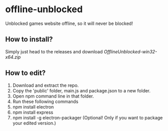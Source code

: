 # offline-unblocked
Unblocked games website offline, so it will never be blocked!

## How to install?
Simply just head to the releases and download *OfflineUnblocked-win32-x64.zip*

## How to edit?
1. Download and extract the repo.
2. Copy the 'public' folder, main.js and package.json to a new folder.
3. Open npm command line in that folder.
4. Run these following commands
5. npm install electron
6. npm install express
7. npm install -g electron-packager (Optional! Only if you want to package your edited version.)
